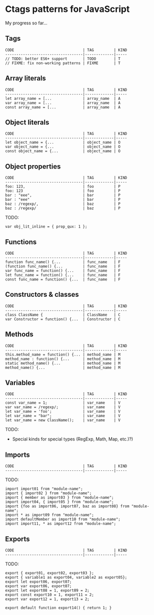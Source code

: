# Ctags patterns for JavaScript

My progress so far…

## Tags

    CODE                               | TAG         | KIND
    -----------------------------------|-------------|-----
    // TODO: better ES6+ support       | TODO        | T
    // FIXME: fix non-working patterns | FIXME       | T

## Array literals

    CODE                               | TAG         | KIND
    -----------------------------------|-------------|-----
    let array_name = [...              | array_name  | A
    var array_name = [...              | array_name  | A
    const array_name = [...            | array_name  | A

## Object literals

    CODE                               | TAG         | KIND
    -----------------------------------|-------------|-----
    let object_name = {...             | object_name | O
    var object_name = {...             | object_name | O
    const object_name = {...           | object_name | O

## Object properties

    CODE                               | TAG         | KIND
    -----------------------------------|-------------|-----
    foo: 123,                          | foo         | P
    foo: 123                           | foo         | P
    bar : "eee",                       | bar         | P
    bar : "eee"                        | bar         | P
    baz : /regexp/,                    | baz         | P
    baz : /regexp/                     | baz         | P

TODO:

    var obj_lit_inline = { prop_qux: 1 };


## Functions

    CODE                               | TAG         | KIND
    -----------------------------------|-------------|-----
    function func_name() {...          | func_name   | F
    (function func_name() {...         | func_name   | F
    var func_name = function() {...    | func_name   | F
    let func_name = function() {...    | func_name   | F
    const func_name = function() {...  | func_name   | F


## Constructors & classes

    CODE                               | TAG         | KIND
    -----------------------------------|-------------|-----
    class ClassName {                  | ClassName   | C
    var Constructor = function() {...  | Constructor | C


## Methods

    CODE                               | TAG         | KIND
    -----------------------------------|-------------|-----
    this.method_name = function() {... | method_name | M
    method_name : function() {...      | method_name | M
    static method_name() {...          | method_name | M
    method_name() {...                 | method_name | M


## Variables

    CODE                               | TAG         | KIND
    -----------------------------------|-------------|-----
    const var_name = 1;                | var_name    | V
    var var_name = /regexp/;           | var_name    | V
    let var_name = 'foo';              | var_name    | V
    let var_name = "bar";              | var_name    | V
    let var_name = new ClassName();    | var_name    | V

TODO:

* Special kinds for special types (RegExp, Math, Map, etc.)?)


## Imports

    CODE                               | TAG         | KIND
    -----------------------------------|-------------|-----

TODO:

    import import01 from "module-name";
    import { import02 } from "module-name";
    import { member as import03 } from "module-name";
    import import04, { import05 } from "module-name";
    import {foo as import06, import07, baz as import08} from "module-name";
    import * as import09 from "module-name";
    import defaultMember as import10 from "module-name";
    import import11, * as import12 from "module-name";


## Exports

    CODE                               | TAG         | KIND
    -----------------------------------|-------------|-----

TODO:

    export { export01, export02, export03 };
    export { variable1 as export04, variable2 as export05};
    export let export06, export07;
    export var export06, export07;
    export let export08 = 1, export09 = 2;
    export const export10 = 1, export11 = 2;
    export var export12 = 1, export13 = 2;

    export default function export14() { return 1; }

